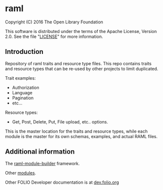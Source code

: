 # raml

Copyright (C) 2016 The Open Library Foundation

This software is distributed under the terms of the Apache License,
Version 2.0. See the file "[LICENSE](LICENSE)" for more information.

## Introduction

Repository of raml traits and resource type files. This repo contains traits and resource types that can be re-used by other projects to limit duplicated.

Trait examples:

 - Authorization
 - Language
 - Pagination
 - etc...
 
Resource types:

 - Get, Post, Delete, Put, File upload, etc.. options.
 
This is the master location for the traits and resource types, while each module is the master for its own schemas, examples, and actual RAML files.

## Additional information

The [raml-module-builder](https://github.com/folio-org/raml-module-builder) framework.

Other [modules](http://dev.folio.org/source-code/#server-side).

Other FOLIO Developer documentation is at [dev.folio.org](http://dev.folio.org/)
